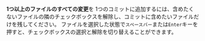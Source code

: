 **1つ以上のファイルのすべての変更**を 1つのコミットに追加するには、含めたくないファイルの隣のチェックボックスを解除し、コミットに含めたいファイルだけを残してください。 ファイルを選択した状態で`スペースバー`または`Enter`キーを押すと、チェックボックスの選択と解除を切り替えることができます。
